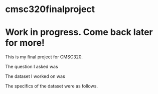 # cmsc320finalproject
# Work in progress. Come back later for more! 

This is my final project for CMSC320. 

The question I asked was 


The dataset I worked on was

The specifics of the dataset were as follows.
